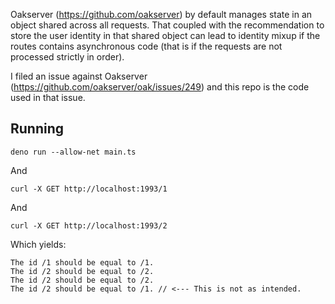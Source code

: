 Oakserver (https://github.com/oakserver) by default manages state in an object shared across all requests. That coupled with the recommendation to store the user identity in that shared object can lead to identity mixup if the routes contains asynchronous code (that is if the requests are not processed strictly in order).

I filed an issue against Oakserver (https://github.com/oakserver/oak/issues/249) and this repo is the code used in that issue.

## Running

```
deno run --allow-net main.ts
```

And

```
curl -X GET http://localhost:1993/1
```

And

```
curl -X GET http://localhost:1993/2
```

Which yields:

```
The id /1 should be equal to /1.
The id /2 should be equal to /2.
The id /2 should be equal to /2.
The id /2 should be equal to /1. // <--- This is not as intended.
```
